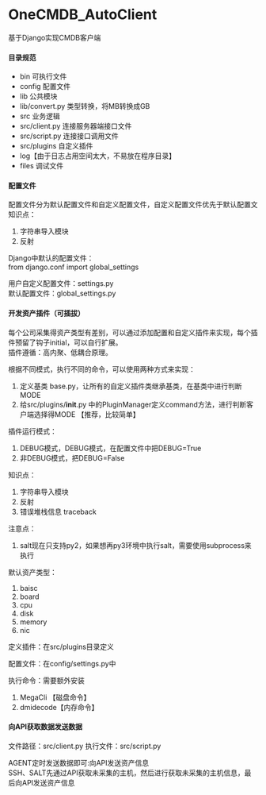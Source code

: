 # OneCMDB_AutoClient
基于Django实现CMDB客户端

#### 目录规范
* bin 	可执行文件
* config 	配置文件
* lib 	公共模块
* lib/convert.py 类型转换，将MB转换成GB
* src 	业务逻辑
* src/client.py 连接服务器端接口文件
* src/script.py 连接接口调用文件
* src/plugins 自定义插件
* log【由于日志占用空间太大，不易放在程序目录】
* files   调试文件


#### 配置文件
配置文件分为默认配置文件和自定义配置文件，自定义配置文件优先于默认配置文
知识点：
1. 字符串导入模块
2. 反射

Django中默认的配置文件：  
from django.conf import global_settings

用户自定义配置文件：settings.py  
默认配置文件：global_settings.py  


#### 开发资产插件（可插拔）
每个公司采集得资产类型有差别，可以通过添加配置和自定义插件来实现，每个插件预留了钩子initial，可以自行扩展。  
插件遵循：高内聚、低耦合原理。

根据不同模式，执行不同的命令，可以使用两种方式来实现：
1. 定义基类 base.py，让所有的自定义插件类继承基类，在基类中进行判断MODE
2. 给src/plugins/__init__.py 中的PluginManager定义command方法，进行判断客户端选择得MODE 【推荐，比较简单】

插件运行模式：
1. DEBUG模式，DEBUG模式，在配置文件中把DEBUG=True
1. 非DEBUG模式，把DEBUG=False

知识点：  
1. 字符串导入模块
2. 反射
3. 错误堆栈信息 traceback

注意点： 
1. salt现在只支持py2，如果想再py3环境中执行salt，需要使用subprocess来执行 

默认资产类型：  
1. baisc
2. board
3. cpu
4. disk
5. memory
6. nic

定义插件：在src/plugins目录定义  

配置文件：在config/settings.py中

执行命令：需要额外安装
1. MegaCli  【磁盘命令】
2. dmidecode【内存命令】

#### 向API获取数据发送数据

文件路径：src/client.py
执行文件：src/script.py

AGENT定时发送数据即可:向API发送资产信息  
SSH、SALT先通过API获取未采集的主机，然后进行获取未采集的主机信息，最后向API发送资产信息












